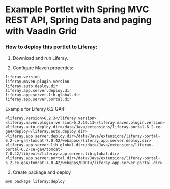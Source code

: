 # Example Portlet with Spring MVC REST API, Spring Data and paging with Vaadin Grid

### How to deploy this portlet to Liferay:

1. Download and run Liferay.

2. Configure Maven properties:
```
liferay.version
liferay.maven.plugin.version
liferay.auto.deploy.dir
liferay.app.server.deploy.dir
liferay.app.server.lib.global.dir
liferay.app.server.portal.dir
```

Example for Liferay 6.2 GA4:
```
<liferay.version>6.2.3</liferay.version>
<liferay.maven.plugin.version>6.2.10.13</liferay.maven.plugin.version>
<liferay.auto.deploy.dir>/data/Java/extensions/liferay-portal-6.2-ce-ga4/deploy</liferay.auto.deploy.dir>
<liferay.app.server.deploy.dir>/data/Java/extensions/liferay-portal-6.2-ce-ga4/tomcat-7.0.42/webapps</liferay.app.server.deploy.dir>
<liferay.app.server.lib.global.dir>/data/Java/extensions/liferay-portal-6.2-ce-ga4/tomcat-7.0.42/lib/ext</liferay.app.server.lib.global.dir>
<liferay.app.server.portal.dir>/data/Java/extensions/liferay-portal-6.2-ce-ga4/tomcat-7.0.42/webapps/ROOT</liferay.app.server.portal.dir>
```

3. Create package and deploy
```
mvn package liferay:deploy
```